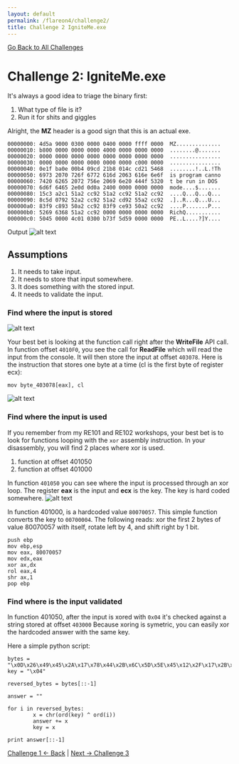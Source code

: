 ```yaml
---
layout: default
permalink: /flareon4/challenge2/
title: Challenge 2 IgniteMe.exe
---
```


[Go Back to All Challenges](https://nobarxtx.github.io/flareon4)

# Challenge 2: IgniteMe.exe #

It's always a good idea to triage the binary first:

1. What type of file is it?
2. Run it for shits and giggles


Alright, the **MZ** header is a good sign that this is an actual exe.

```
00000000: 4d5a 9000 0300 0000 0400 0000 ffff 0000  MZ..............
00000010: b800 0000 0000 0000 4000 0000 0000 0000  ........@.......
00000020: 0000 0000 0000 0000 0000 0000 0000 0000  ................
00000030: 0000 0000 0000 0000 0000 0000 c000 0000  ................
00000040: 0e1f ba0e 00b4 09cd 21b8 014c cd21 5468  ........!..L.!Th
00000050: 6973 2070 726f 6772 616d 2063 616e 6e6f  is program canno
00000060: 7420 6265 2072 756e 2069 6e20 444f 5320  t be run in DOS 
00000070: 6d6f 6465 2e0d 0d0a 2400 0000 0000 0000  mode....$.......
00000080: 15c3 a2c1 51a2 cc92 51a2 cc92 51a2 cc92  ....Q...Q...Q...
00000090: 8c5d 0792 52a2 cc92 51a2 cd92 55a2 cc92  .]..R...Q...U...
000000a0: 83f9 c893 50a2 cc92 83f9 ce93 50a2 cc92  ....P.......P...
000000b0: 5269 6368 51a2 cc92 0000 0000 0000 0000  RichQ...........
000000c0: 5045 0000 4c01 0300 b73f 5d59 0000 0000  PE..L....?]Y....
```

Output
![alt text](https://nobarxtx.github.io/flareon4/images/ch1_run.png "run it")


## Assumptions ##

1. It needs to take input.
2. It needs to store that input somewhere.
3. It does something with the stored input.
4. It needs to validate the input.


### Find where the input is stored ###

![alt text](https://nobarxtx.github.io/flareon4/images/input.png "input")

Your best bet is looking at the function call right after the **WriteFile** API call. In function offset `4010F0`, you see the call for **ReadFile** which will read the input from the console. It will then store the input at offset `403078`. Here is the instruction that stores one byte at a time (cl is the first byte of register ecx):

```mov byte_403078[eax], cl```

![alt text](https://nobarxtx.github.io/flareon4/images/registers.png "registers")

### Find where the input is used ###

If you remember from my RE101 and RE102 workshops, your best bet is to look for functions looping with the `xor` assembly instruction. In your disassembly, you will find 2 places where xor is used.
1. function at offset 401050 
2. function at offset 401000

In function `401050` you can see where the input is processed through an xor loop. The register **eax** is the input and **ecx** is the key. The key is hard coded somewhere.
![alt text](https://nobarxtx.github.io/flareon4/images/xorloop.png "xorloop")


In function 401000, is a hardcoded value `80070057`. This simple function converts the key to `00700004`. The following reads: xor the first 2 bytes of value 80070057 with itself, rotate left by 4, and shift right by 1 bit.

```
push ebp
mov ebp,esp
mov eax, 80070057
mov edx,eax
xor ax,dx 
rol eax,4
shr ax,1
pop ebp
```

### Find where is the input validated ###

In function 401050, after the input is xored with `0x04` it's checked against a string stored at offset `403000`
Because xoring is symetric, you can easily xor the hardcoded answer with the same key.

Here a simple python script:

```
bytes = "\x0D\x26\x49\x45\x2A\x17\x78\x44\x2B\x6C\x5D\x5E\x45\x12\x2F\x17\x2B\x44\x6F\x6E\x56\x09\x5F\x45\x47\x73\x26\x0A\x0D\x13\x17\x48\x42\x01\x40\x4D\x0C\x02\x69"
key = "\x04"

reversed_bytes = bytes[::-1]

answer = ""

for i in reversed_bytes:
        x = chr(ord(key) ^ ord(i))
        answer += x
        key = x

print answer[::-1]
```

[Challenge 1 <- Back](https://nobarxtx.github.io/flareon4/challenge1) | [Next -> Challenge 3](https://nobarxtx.github.io/flareon4/challenge3)


